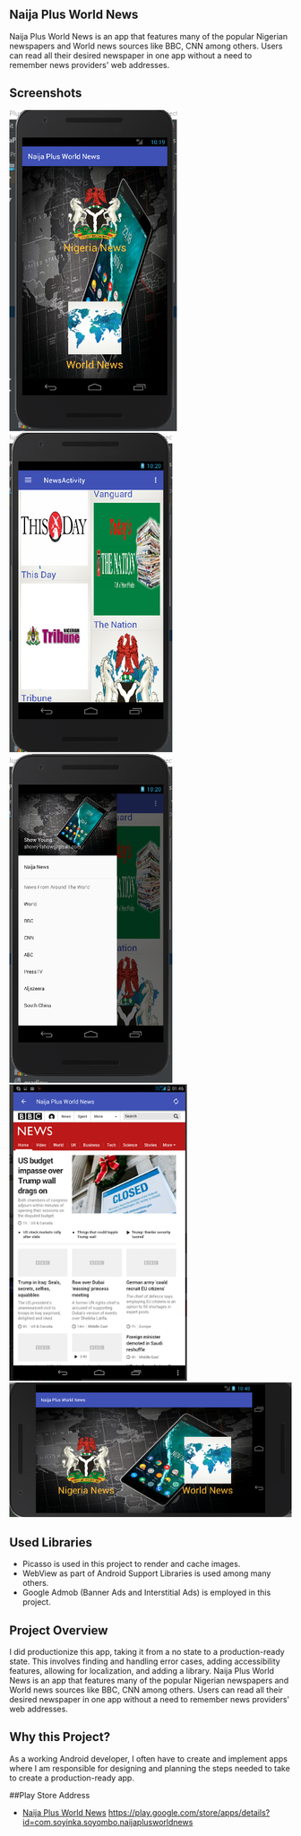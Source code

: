 ## Naija Plus World News
Naija Plus World News is an app that features many of the popular Nigerian newspapers and World news sources like BBC, CNN among others.
Users can read all their desired newspaper in one app without a need to remember news providers' web addresses.


## Screenshots
![Screen](https://github.com/ShowYoungg/NaijaPlusWorldNews/blob/master/IMC1.PNG)
![Screen](https://github.com/ShowYoungg/NaijaPlusWorldNews/blob/master/IMC2.PNG)
![Screen](https://github.com/ShowYoungg/NaijaPlusWorldNews/blob/master/IMC3.PNG)
![Screen](https://github.com/ShowYoungg/NaijaPlusWorldNews/blob/master/IMC7.PNG)
![Screen](https://github.com/ShowYoungg/NaijaPlusWorldNews/blob/master/IMC5.PNG)

## Used Libraries
* Picasso is used in this project to render and cache images.
* WebView as part of Android Support Libraries is used among many others.
* Google Admob (Banner Ads and Interstitial Ads) is employed in this project.


## Project Overview
I did productionize this app, taking it from a no state to a production-ready state. This involves finding and handling error cases, adding accessibility features, allowing for localization, and adding a library.
Naija Plus World News is an app that features many of the popular Nigerian newspapers and World news sources like BBC, CNN among others.
Users can read all their desired newspaper in one app without a need to remember news providers' web addresses.

## Why this Project?
As a working Android developer, I often have to create and implement apps where I am responsible for designing and planning the steps needed to take to create a production-ready app.

##Play Store Address
* [Naija Plus World News](https://play.google.com/store/apps/details?id=com.soyinka.soyombo.naijaplusworldnews)
https://play.google.com/store/apps/details?id=com.soyinka.soyombo.naijaplusworldnews
